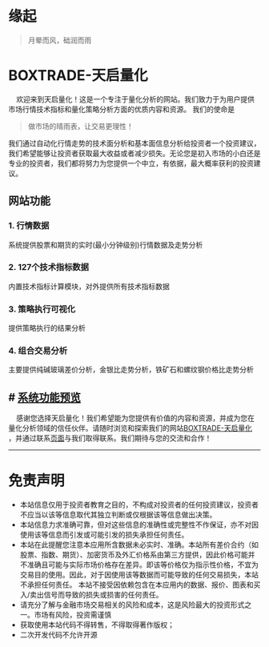# 缘起

>  月晕而风，础润而雨

# BOXTRADE-天启量化

    欢迎来到天启量化！这是一个专注于量化分析的网站。我们致力于为用户提供市场行情技术指标和量化策略分析方面的优质内容和资源。
我们的使命是

> 做市场的晴雨表，让交易更理性！

我们通过自动化行情走势的技术面分析和基本面信息分析给投资者一个投资建议，我们希望能够让投资者获取最大收益或者减少损失。无论您是初入市场的小白还是专业的投资者，我们都将努力为您提供一个中立，有依据，最大概率获利的投资建议。

## 网站功能

### 1. 行情数据

系统提供股票和期货的实时(最小分钟级别)行情数据及走势分析

### 2. 127个技术指标数据

内置技术指标计算模块，对外提供所有技术指标数据

### 3. 策略执行可视化

提供策略执行的结果分析

### 4. 组合交易分析

主要提供纯碱玻璃差价分析，金银比走势分析，铁矿石和螺纹钢价格比走势分析

## # [系统功能预览](SystemFeaturePreview.md)

    感谢您选择天启量化！我们希望能为您提供有价值的内容和资源，并成为您在量化分析领域的信任伙伴。请随时浏览和探索我们的网站[BOXTRADE-天启量化](https://boxtrade.gitee.io/quant_view/#/login) ，并通过联系[页面](https://boxtrade.gitee.io/quant_view/#/contact)与我们取得联系。我们期待与您的交流和合作！

---

# 免责声明

- 本站信息仅用于投资者教育之目的，不构成对投资者的任何投资建议，投资者不应当以该等信息取代其独立判断或仅根据该等信息做出决策。
- 本站信息力求准确可靠，但对这些信息的准确性或完整性不作保证，亦不对因使用该等信息而引发或可能引发的损失承担任何责任。
- 本站在此提醒您注意本应用所含数据未必实时、准确。本站所有差价合约（如股票、指数、期货）、加密货币及外汇价格系由第三方提供，因此价格可能并不准确且可能与实际市场价格存在差异。即该等价格仅为指示性价格，不宜为交易目的使用。因此，对于因使用该等数据而可能导致的任何交易损失，本站不承担任何责任。
  本站不接受因依赖包含在本应用内的数据、报价、图表和买入/卖出信号而导致的损失或损害的任何责任。
- 请充分了解与金融市场交易相关的风险和成本，这是风险最大的投资形式之一。市场有风险，投资需谨慎
- 获取使用本站代码不得转售，不得取得著作版权；
- 二次开发代码不允许开源  
